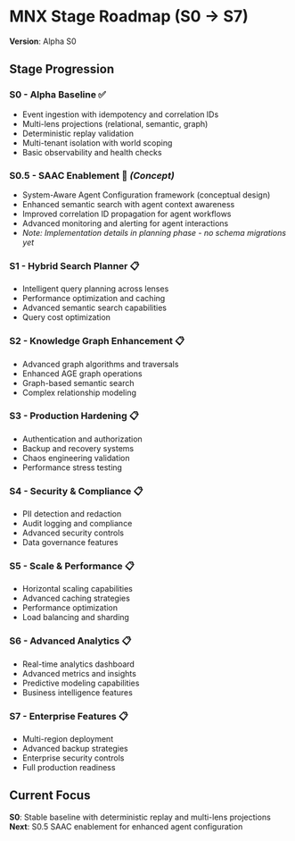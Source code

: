 # MNX Stage Roadmap (S0 → S7)

**Version**: Alpha S0  

## Stage Progression

### S0 - Alpha Baseline ✅
- Event ingestion with idempotency and correlation IDs
- Multi-lens projections (relational, semantic, graph)
- Deterministic replay validation
- Multi-tenant isolation with world scoping
- Basic observability and health checks

### S0.5 - SAAC Enablement 🔄 *(Concept)*
- System-Aware Agent Configuration framework (conceptual design)
- Enhanced semantic search with agent context awareness  
- Improved correlation ID propagation for agent workflows
- Advanced monitoring and alerting for agent interactions
- *Note: Implementation details in planning phase - no schema migrations yet*

### S1 - Hybrid Search Planner 📋
- Intelligent query planning across lenses
- Performance optimization and caching
- Advanced semantic search capabilities
- Query cost optimization

### S2 - Knowledge Graph Enhancement 📋
- Advanced graph algorithms and traversals
- Enhanced AGE graph operations
- Graph-based semantic search
- Complex relationship modeling

### S3 - Production Hardening 📋
- Authentication and authorization
- Backup and recovery systems
- Chaos engineering validation
- Performance stress testing

### S4 - Security & Compliance 📋
- PII detection and redaction
- Audit logging and compliance
- Advanced security controls
- Data governance features

### S5 - Scale & Performance 📋
- Horizontal scaling capabilities
- Advanced caching strategies
- Performance optimization
- Load balancing and sharding

### S6 - Advanced Analytics 📋
- Real-time analytics dashboard
- Advanced metrics and insights
- Predictive modeling capabilities
- Business intelligence features

### S7 - Enterprise Features 📋
- Multi-region deployment
- Advanced backup strategies
- Enterprise security controls
- Full production readiness

## Current Focus

**S0**: Stable baseline with deterministic replay and multi-lens projections
**Next**: S0.5 SAAC enablement for enhanced agent configuration
